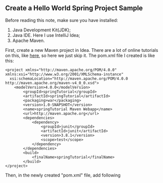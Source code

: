 ## Create a Hello World Spring Project Sample

Before reading this note, make sure you have installed:

1. Java Development Kit(JDK);
2. Java IDE. Here I use IntelliJ Idea;
3. Apache Maven.


First, create a new Maven project in Idea. There are a lot of online tutorials on this, like [here](https://javapointers.com/tutorial/creating-web-application-using-maven-in-intellij/), so here we just skip it. The pom.xml file I created is like this:
    
    <project xmlns="http://maven.apache.org/POM/4.0.0" xmlns:xsi="http://www.w3.org/2001/XMLSchema-instance"
      xsi:schemaLocation="http://maven.apache.org/POM/4.0.0 http://maven.apache.org/maven-v4_0_0.xsd">
    	<modelVersion>4.0.0</modelVersion>
      		<groupId>springTutorial</groupId>
      		<artifactId>springTutorial</artifactId>
      		<packaging>war</packaging>
      		<version>1.0-SNAPSHOT</version>
      		<name>springTutorial Maven Webapp</name>
      		<url>http://maven.apache.org</url>
      		<dependencies>
    			<dependency>
      				<groupId>junit</groupId>
      				<artifactId>junit</artifactId>
      				<version>3.8.1</version>
      				<scope>test</scope>
    			</dependency>
      		</dependencies>
      		<build>
    			<finalName>springTutorial</finalName>
      		</build>
    </project>

Then, in the newly created "pom.xml" file, add following 